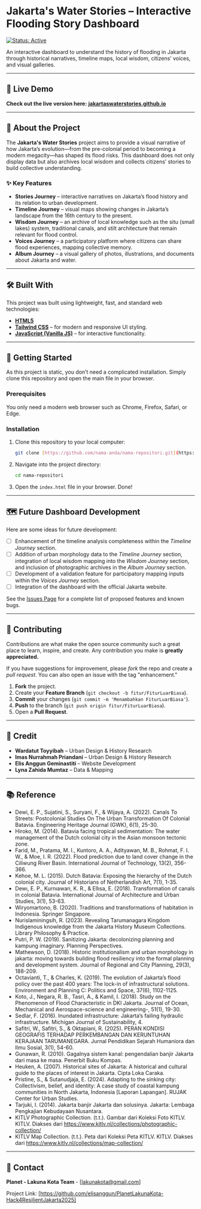 # Jakarta's Water Stories – Interactive Flooding Story Dashboard

[![Status: Active](https://img.shields.io/badge/status-aktif-success.svg)]()

An interactive dashboard to understand the history of flooding in Jakarta through historical narratives, timeline maps, local wisdom, citizens’ voices, and visual galleries.

---

## 🚀 Live Demo

**Check out the live version here:** [**jakartaswaterstories.github.io**](https://elisanggun.github.io/PlanetLakunaKota-Hack4ResilientJakarta2025/)

---

## 🧐 About the Project

The **Jakarta's Water Stories** project aims to provide a visual narrative of how Jakarta’s evolution—from the pre-colonial period to becoming a modern megacity—has shaped its flood risks. This dashboard does not only display data but also archives local wisdom and collects citizens’ stories to build collective understanding.

### ✨ Key Features

* **Stories Journey** – interactive narratives on Jakarta’s flood history and its relation to urban development.
* **Timeline Journey** – visual maps showing changes in Jakarta’s landscape from the 16th century to the present.
* **Wisdom Journey** – an archive of local knowledge such as the situ (small lakes) system, traditional canals, and stilt architecture that remain relevant for flood control.
* **Voices Journey** – a participatory platform where citizens can share flood experiences, mapping collective memory.
* **Album Journey** – a visual gallery of photos, illustrations, and documents about Jakarta and water.  

---

## 🛠️ Built With

This project was built using lightweight, fast, and standard web technologies:

* [**HTML5**](https://developer.mozilla.org/en-US/docs/Web/Guide/HTML/HTML5)  
* [**Tailwind CSS**](https://tailwindcss.com/) – for modern and responsive UI styling. 
* [**JavaScript (Vanilla JS)**](https://developer.mozilla.org/en-US/docs/Web/JavaScript) – for interactive functionality.

---

## 🏁 Getting Started

As this project is static, you don’t need a complicated installation. Simply clone this repository and open the main file in your browser.

### Prerequisites

You only need a modern web browser such as Chrome, Firefox, Safari, or Edge.

### Installation

1.  Clone this repository to your local computer:
    ```bash
    git clone [https://github.com/nama-anda/nama-repositori.git](https://github.com/nama-anda/nama-repositori.git)
    ```
2.  Navigate into the project directory:
    ```bash
    cd nama-repositori
    ```
3.  Open the `index.html` file in your browser. Done!

---

## 🗺️ Future Dashboard Development

Here are some ideas for future development:

* [ ] Enhancement of the timeline analysis completeness within the _Timeline Journey_ section.
* [ ] Addition of urban morphology data to the _Timeline Journey_ section, integration of local wisdom mapping into the _Wisdom Journey_ section, and inclusion of photographic archives in the _Album Journey_ section.
* [ ] Development of a validation feature for participatory mapping inputs within the _Voices Journey_ section.
* [ ] Integration of the dashboard with the official Jakarta website.
      
See the [Issues Page](https://github.com/nama-anda/nama-repositori/issues) for a complete list of proposed features and known bugs.

---

## 🤝 Contributing

Contributions are what make the open source community such a great place to learn, inspire, and create. Any contribution you make is **greatly appreciated.**

If you have suggestions for improvement, please _fork_ the repo and create a _pull request_. You can also open an issue with the tag "enhancement."

1.  **Fork** the project.
2.  Create your **Feature Branch** (`git checkout -b fitur/FiturLuarBiasa`).
3.  **Commit** your changes (`git commit -m 'Menambahkan FiturLuarBiasa'`).
4.  **Push** to the branch (`git push origin fitur/FiturLuarBiasa`).
5.  Open a **Pull Request**.

---

## 👥 Credit

- **Wardatut Toyyibah** – Urban Design & History Research  
- **Imas Nurrahmah Priandani** – Urban Design & History Research 
- **Elis Anggun Geminastiti** – Website Development  
- **Lyna Zahida Mumtaz** – Data & Mapping

---

## 📚 Reference

- Dewi, E. P., Sujatini, S., Suryani, F., & Wijaya, A. (2022). Canals To Streets: Postcolonial Studies On The Urban Transformation Of Colonial Batavia. Engineering Heritage Journal (GWK), 6(1), 25-30.
- Hiroko, M. (2014). Batavia facing tropical sedimentation: The water management of the Dutch colonial city in the Asian monsoon tectonic zone.
- Farid, M., Pratama, M. I., Kuntoro, A. A., Adityawan, M. B., Rohmat, F. I. W., & Moe, I. R. (2022). Flood prediction due to land cover change in the Ciliwung River Basin. International Journal of Technology, 13(2), 356-366.
- Kehoe, M. L. (2015). Dutch Batavia: Exposing the hierarchy of the Dutch colonial city. Journal of Historians of Netherlandish Art, 7(1), 1-35.
- Dewı, E. P., Kurnıawan, K. R., & Ellısa, E. (2018). Transformation of canals in colonial Batavia. International Journal of Architecture and Urban Studies, 3(1), 53-63.
- Wiryomartono, B. (2020). Traditions and transformations of habitation in Indonesia. Springer Singapore.
- Nurislaminingsih, R. (2023). Revealing Tarumanagara Kingdom Indigenous knowledge from the Jakarta History Museum Collections. Library Philosophy & Practice.
- Putri, P. W. (2019). Sanitizing Jakarta: decolonizing planning and kampung imaginary. Planning Perspectives.
- Mathewson, D. (2018). Historic institutionalism and urban morphology in jakarta: moving towards building flood resiliency into the formal planning and development system. Journal of Regional and City Planning, 29(3), 188-209.
- Octavianti, T., & Charles, K. (2019). The evolution of Jakarta’s flood policy over the past 400 years: The lock-in of infrastructural solutions. Environment and Planning C: Politics and Space, 37(6), 1102-1125.
- Koto, J., Negara, R. B., Tasri, A., & Kamil, I. (2018). Study on the Phenomenon of Flood Characteristic in DKI Jakarta. Journal of Ocean, Mechanical and Aerospace-science and engineering-, 51(1), 19-30.
- Sedlar, F. (2016). Inundated infrastructure: Jakarta’s failing hydraulic infrastructure. Michigan Journal of Sustainability, 4.
- Safitri, W., Safitri, S., & Oktapiani, R. (2025). PERAN KONDISI GEOGRAFIS TERHADAP PERKEMBANGAN DAN KERUNTUHAN KERAJAAN TARUMANEGARA. Jurnal Pendidikan Sejarah Humaniora dan Ilmu Sosial, 3(1), 54-60.
- Gunawan, R. (2010). Gagalnya sistem kanal: pengendalian banjir Jakarta dari masa ke masa. Penerbit Buku Kompas.
- Heuken, A. (2007). Historical sites of Jakarta: A historical and cultural guide to the places of interest in Jakarta. Cipta Loka Caraka.
- Pristine, S., & Sutanudjaja, E. (2024). Adapting to the sinking city: Collectivism, belief, and identity: A case study of coastal kampung communities in North Jakarta, Indonesia [Laporan Lapangan]. RUJAK Center for Urban Studies.
- Tarjuki, I. (2014). Jakarta banjir Jakarta dan solusinya. Jakarta: Lembaga Pengkajian Kebudayaan Nusantara.
- KITLV Photographic Collection. (t.t.). Gambar dari Koleksi Foto KITLV. KITLV. Diakses dari https://www.kitlv.nl/collections/photographic-collection/
- KITLV Map Collection. (t.t.). Peta dari Koleksi Peta KITLV. KITLV. Diakses dari https://www.kitlv.nl/collections/map-collection/

---

## 📧 Contact

**Planet - Lakuna Kota Team** - [lakunakota@gmail.com]

Project Link: [https://github.com/elisanggun/PlanetLakunaKota-Hack4ResilientJakarta2025]

